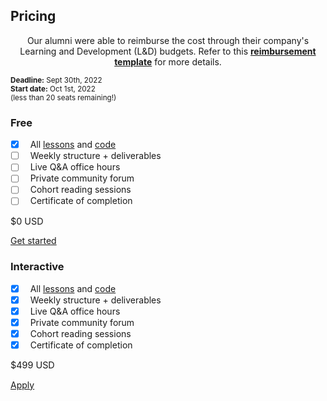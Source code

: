 <section id="pricing"></section>

<h2 class="ai-center-all mt-0 mb-3 md-typeset">Pricing</h2>
<p class="ai-section-subheader" style="text-align: center;">Our alumni were able to reimburse the cost through their company's Learning and Development (L&D) budgets. Refer to this <a href="https://madewithml.com/misc/reimbursement/" target="_blank"><b>reimbursement template</b></a> for more details.</p>

<div class="ai-center-all mt-3">
    <small><b>Deadline:</b> Sept 30th, 2022</small>
</div>
<div class="ai-center-all mt-0">
    <small><b>Start date:</b> Oct 1st, 2022</small>
</div>
<div class="ai-center-all mt-1">
    <small>(less than 20 seats remaining!)</small>
</div>

<div class="row mt-4" style="margin-bottom: 2.5rem;">
    <div class="offset-md-1 col-md-5 mb-md-0 mb-4" data-aos="flip-left" data-aos-delay="0">
        <div class="card h-100" style="max-width: 18rem;">
            <div class="card-header bg-transparent ai-center-all"><h3 class="mt-0 mb-0">Free</h3></div>
            <div class="card-body">
                <ul class="task-list">
                    <li class="task-list-item"><label class="task-list-control"><input type="checkbox" checked=""><span class="task-list-indicator"></span></label>  &nbsp;All <a href="#mlops">lessons</a> and <a href="https://github.com/GokuMohandas" target="_blank">code</a></li>
                    <li class="task-list-item"><label class="task-list-control"><input type="checkbox"><span class="task-list-indicator"></span></label>  &nbsp;Weekly structure + deliverables</li>
                    <li class="task-list-item"><label class="task-list-control"><input type="checkbox"><span class="task-list-indicator"></span></label>  &nbsp;Live Q&A office hours</li>
                    <li class="task-list-item"><label class="task-list-control"><input type="checkbox"><span class="task-list-indicator"></span></label>  &nbsp;Private community forum</li>
                    <li class="task-list-item"><label class="task-list-control"><input type="checkbox"><span class="task-list-indicator"></span></label>  &nbsp;Cohort reading sessions</li>
                    <li class="task-list-item"><label class="task-list-control"><input type="checkbox"><span class="task-list-indicator"></span></label>  &nbsp;Certificate of completion</li>
                </ul>
            </div>
            <div class="card-footer bg-transparent">
                <div class="ai-center-all">
                    <p class="mt-0 mb-2" style="font-size: 0.9rem;">$0 USD</p>
                </div>
                <div class="ai-center-all">
                    <a href="#foundations" class="md-button md-button--grey-secondary mb-2 mb-md-1 mt-md-0 mt-1" style="cursor: pointer !important;">Get started</a>
                </div>
            </div>
        </div>
    </div>
    <div class="col-md-5 mb-md-0 mb-4" data-aos="flip-left" data-aos-delay="500">
        <div class="card h-100" style="max-width: 18rem;">
            <div class="card-header bg-transparent ai-center-all"><h3 class="mt-0 mb-0">Interactive</h3></div>
            <div class="card-body">
                <ul class="task-list">
                    <li class="task-list-item"><label class="task-list-control"><input type="checkbox" checked=""><span class="task-list-indicator"></span></label>  &nbsp;All <a href="#mlops">lessons</a> and <a href="https://github.com/GokuMohandas" target="_blank">code</a></li>
                    <li class="task-list-item"><label class="task-list-control"><input type="checkbox" checked=""><span class="task-list-indicator"></span></label>  &nbsp;Weekly structure + deliverables</li>
                    <li class="task-list-item"><label class="task-list-control"><input type="checkbox" checked=""><span class="task-list-indicator"></span></label>  &nbsp;Live Q&A office hours</li>
                    <li class="task-list-item"><label class="task-list-control"><input type="checkbox" checked=""><span class="task-list-indicator"></span></label>  &nbsp;Private community forum</li>
                    <li class="task-list-item"><label class="task-list-control"><input type="checkbox" checked=""><span class="task-list-indicator"></span></label>  &nbsp;Cohort reading sessions</li>
                    <li class="task-list-item"><label class="task-list-control"><input type="checkbox" checked=""><span class="task-list-indicator"></span></label>  &nbsp;Certificate of completion</li>
                </ul>
            </div>
            <div class="card-footer bg-transparent">
                <div class="ai-center-all">
                    <p class="mt-0 mb-2" style="font-size: 0.9rem;">$499 USD</p>
                </div>
                <div class="ai-center-all">
                    <a href="https://forms.gle/pftW6tTBxvuWLge19" target="_blank" class="md-button md-button--purple-gradient mb-2 mb-md-1 mt-md-0 mt-1" style="cursor: pointer !important;">Apply</a>
                </div>
            </div>
        </div>
    </div>
</div>